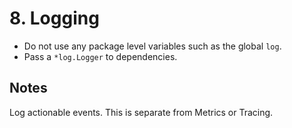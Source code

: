 # 8. Logging

- Do not use any package level variables such as the global `log`.
- Pass a `*log.Logger` to dependencies.

## Notes

Log actionable events. This is separate from Metrics or Tracing.